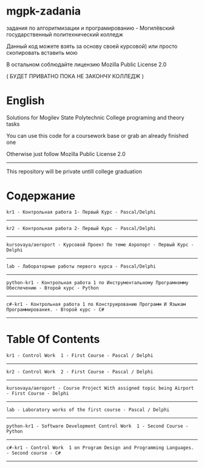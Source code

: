 # mgpk-zadania
задания по алгоритмизации и програмированию - Могилёвский государственный политехнический колледж

Данный код можете взять за основу своей курсовой) или просто скопировать вставить мою

В остальном соблюдайте лицензию Mozilla Public License 2.0

( БУДЕТ ПРИВАТНО ПОКА НЕ ЗАКОНЧУ КОЛЛЕДЖ )
# English
Solutions for Mogilev State Polytechnic College programing and theory tasks

You can use this code for a coursework base or grab an already finished one

Otherwise just follow Mozilla Public License 2.0
__________________
This repository will be private untill college graduation

# Содержание

```
kr1 - Контрольная работа 1- Первый Курс - Pascal/Delphi
```
___
```
kr2 - Контрольная работа 2- Первый Курс - Pascal/Delphi
```
___
```
kursovaya/aeroport - Курсовой Проект По теме Аэропорт - Первый Курс - Delphi
```
___
```
lab - Лабораторные работы первого курса - Pascal/Delphi
```
___
```
python-kr1 - Контрольная работа 1 по Инструментальному Програмномму Обеспечению - Второй курс - Python
```
___
```
с#-kr1 - Контрольная работа 1 по Конструированию Программ И Языкам Программирования. - Второй курс - C#
```
___

# Table Of Contents

```
kr1 - Control Work  1 - First Course - Pascal / Delphi
```
___
```
kr2 - Control Work  2 - First Course - Pascal / Delphi
```
___
```
kursovaya/aeroport - Course Project With assigned topic being Airport - First Course - Delphi
```
___
```
lab - Laboratory works of the first course - Pascal / Delphi
```
___
```
python-kr1 - Software Development Control Work  1 - Second Course - Python
```
___
```
c#-kr1 - Control Work  1 on Program Design and Programming Languages. - Second course - C#
```
___
